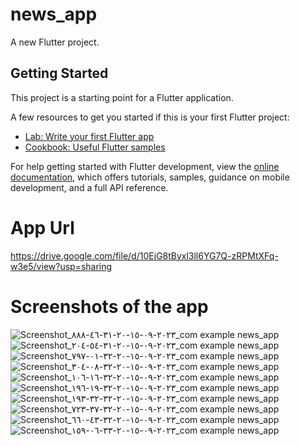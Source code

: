 # news_app

A new Flutter project.

## Getting Started

This project is a starting point for a Flutter application.

A few resources to get you started if this is your first Flutter project:

- [Lab: Write your first Flutter app](https://docs.flutter.dev/get-started/codelab)
- [Cookbook: Useful Flutter samples](https://docs.flutter.dev/cookbook)

For help getting started with Flutter development, view the
[online documentation](https://docs.flutter.dev/), which offers tutorials,
samples, guidance on mobile development, and a full API reference.

# App Url
https://drive.google.com/file/d/10EjG8tByxl3ll6YG7Q-zRPMtXFq-w3e5/view?usp=sharing
# Screenshots of the app 

![Screenshot_٢٠٢٣-٠٩-١٥-٢٠-٣١-٤٦-٨٨٨_com example news_app](https://github.com/MarawanAbed/clean-arch-news-app/assets/73714493/1f8c7a49-ea58-4fc6-b275-579bb0065552)
![Screenshot_٢٠٢٣-٠٩-١٥-٢٠-٣١-٥٤-٢٠٤_com example news_app](https://github.com/MarawanAbed/clean-arch-news-app/assets/73714493/5ce722e3-e61d-48d6-8481-6f29959f2343)
![Screenshot_٢٠٢٣-٠٩-١٥-٢٠-٣٢-٠١-٧٩٧_com example news_app](https://github.com/MarawanAbed/clean-arch-news-app/assets/73714493/6fb40d92-edf7-405a-b7b6-7bf04ccf35bf)
![Screenshot_٢٠٢٣-٠٩-١٥-٢٠-٣٢-٠٨-٣٠٤_com example news_app](https://github.com/MarawanAbed/clean-arch-news-app/assets/73714493/595782dd-f179-4a7f-8fd3-3f9bfd5dd703)
![Screenshot_٢٠٢٣-٠٩-١٥-٢٠-٣٢-١٦-١٠٦_com example news_app](https://github.com/MarawanAbed/clean-arch-news-app/assets/73714493/dff9c4fc-3b87-45b9-a469-f8633cbc8cad)
![Screenshot_٢٠٢٣-٠٩-١٥-٢٠-٣٢-١٩-١٩٦_com example news_app](https://github.com/MarawanAbed/clean-arch-news-app/assets/73714493/5755738e-c006-456f-a292-5dd02b0b91dc)
![Screenshot_٢٠٢٣-٠٩-١٥-٢٠-٣٢-٣٢-١٩٣_com example news_app](https://github.com/MarawanAbed/clean-arch-news-app/assets/73714493/e93919cf-8c4c-4236-a884-87445524a02a)
![Screenshot_٢٠٢٣-٠٩-١٥-٢٠-٣٢-٣٧-٧٢٣_com example news_app](https://github.com/MarawanAbed/clean-arch-news-app/assets/73714493/3c5701a0-aef3-4e74-8471-879e551a605e)
![Screenshot_٢٠٢٣-٠٩-١٥-٢٠-٣٢-٤٣-٦٦٠_com example news_app](https://github.com/MarawanAbed/clean-arch-news-app/assets/73714493/aa793e20-4e46-450d-b399-b98fd95ed4d8)
![Screenshot_٢٠٢٣-٠٩-١٥-٢٠-٣٣-٠٦-١٥٩_com example news_app](https://github.com/MarawanAbed/clean-arch-news-app/assets/73714493/1765bf07-c872-455b-8cda-f6212a10f1e3)




